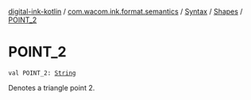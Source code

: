 [digital-ink-kotlin](../../../index.md) / [com.wacom.ink.format.semantics](../../index.md) / [Syntax](../index.md) / [Shapes](index.md) / [POINT_2](./-p-o-i-n-t_2.md)

# POINT_2

`val POINT_2: `[`String`](https://kotlinlang.org/api/latest/jvm/stdlib/kotlin/-string/index.html)

Denotes a triangle point 2.

